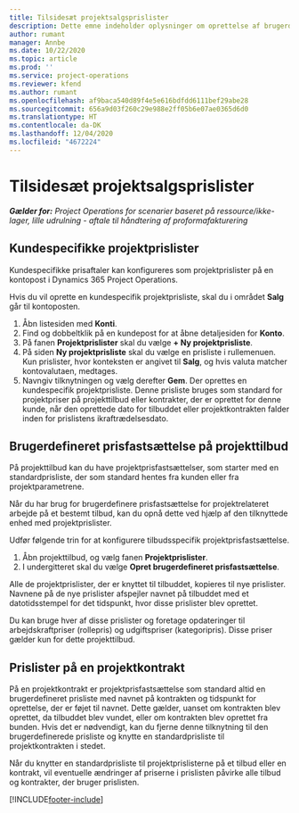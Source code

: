 ```yaml
---
title: Tilsidesæt projektsalgsprislister
description: Dette emne indeholder oplysninger om oprettelse af brugerdefinerede salgsprislister.
author: rumant
manager: Annbe
ms.date: 10/22/2020
ms.topic: article
ms.prod: ''
ms.service: project-operations
ms.reviewer: kfend
ms.author: rumant
ms.openlocfilehash: af9baca540d89f4e5e616bdfdd6111bef29abe28
ms.sourcegitcommit: 656a9d03f260c29e988e2ff05b6e07ae0365d6d0
ms.translationtype: HT
ms.contentlocale: da-DK
ms.lasthandoff: 12/04/2020
ms.locfileid: "4672224"
---
```

# <a name="override-project-sales-price-lists"></a>Tilsidesæt projektsalgsprislister

_**Gælder for:** Project Operations for scenarier baseret på ressource/ikke-lager, lille udrulning - aftale til håndtering af proformafakturering_

## <a name="customer-specific-project-price-lists"></a>Kundespecifikke projektprislister

Kundespecifikke prisaftaler kan konfigureres som projektprislister på en kontopost i Dynamics 365 Project Operations.

Hvis du vil oprette en kundespecifik projektprisliste, skal du i området **Salg** går til kontoposten.

1. Åbn listesiden med **Konti**.
2. Find og dobbeltklik på en kundepost for at åbne detaljesiden for **Konto**.
3. På fanen **Projektprislister** skal du vælge **+ Ny projektprisliste**.
4. På siden **Ny projektprisliste** skal du vælge en prisliste i rullemenuen. Kun prislister, hvor konteksten er angivet til **Salg**, og hvis valuta matcher kontovalutaen, medtages.
5. Navngiv tilknytningen og vælg derefter **Gem**. Der oprettes en kundespecifik projektprisliste. Denne prisliste bruges som standard for projektpriser på projekttilbud eller kontrakter, der er oprettet for denne kunde, når den oprettede dato for tilbuddet eller projektkontrakten falder inden for prislistens ikraftrædelsesdato.

## <a name="custom-pricing-on-project-quotes"></a>Brugerdefineret prisfastsættelse på projekttilbud

På projekttilbud kan du have projektprisfastsættelser, som starter med en standardprisliste, der som standard hentes fra kunden eller fra projektparametrene.

Når du har brug for brugerdefinere prisfastsættelse for projektrelateret arbejde på et bestemt tilbud, kan du opnå dette ved hjælp af den tilknyttede enhed med projektprislister.

Udfør følgende trin for at konfigurere tilbudsspecifik projektprisfastsættelse.

1. Åbn projekttilbud, og vælg fanen **Projektprislister**.
2. I undergitteret skal du vælge **Opret brugerdefineret prisfastsættelse**.

Alle de projektprislister, der er knyttet til tilbuddet, kopieres til nye prislister. Navnene på de nye prislister afspejler navnet på tilbuddet med et datotidsstempel for det tidspunkt, hvor disse prislister blev oprettet.

Du kan bruge hver af disse prislister og foretage opdateringer til arbejdskraftpriser (rollepris) og udgiftspriser (kategoripris). Disse priser gælder kun for dette projekttilbud.

## <a name="price-lists-on-a-project-contract"></a>Prislister på en projektkontrakt

På en projektkontrakt er projektprisfastsættelse som standard altid en brugerdefineret prisliste med navnet på kontrakten og tidspunkt for oprettelse, der er føjet til navnet. Dette gælder, uanset om kontrakten blev oprettet, da tilbuddet blev vundet, eller om kontrakten blev oprettet fra bunden. Hvis det er nødvendigt, kan du fjerne denne tilknytning til den brugerdefinerede prisliste og knytte en standardprisliste til projektkontrakten i stedet.

Når du knytter en standardprisliste til projektprislisterne på et tilbud eller en kontrakt, vil eventuelle ændringer af priserne i prislisten påvirke alle tilbud og kontrakter, der bruger prislisten.


[!INCLUDE[footer-include](../includes/footer-banner.md)]